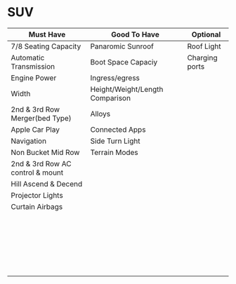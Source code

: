 # SUV

| Must Have | Good To Have | Optional |
| --- | --- | --- |
| 7/8 Seating Capacity  | Panaromic Sunroof | Roof  Light   |
| Automatic Transmission  | Boot Space Capaciy | Charging ports  |
| Engine Power | Ingress/egress|   |
| Width| Height/Weight/Length Comparison |   |
| 2nd & 3rd Row Merger(bed Type) | Alloys |   |
| Apple Car Play | Connected Apps |   |
| Navigation | Side Turn Light |   |
| Non Bucket Mid Row | Terrain Modes |   |
| 2nd & 3rd Row AC control & mount |  |   |
| Hill Ascend & Decend |  |   |
| Projector Lights  |  |   |
| Curtain Airbags  |  |   |
|  |  |   |
|  |  |   |
|  |  |   |
|  |  |   |
|  |  |   |
|  |  |   |
|  |  |   |
|  |  |   |
|  |  |   |
|  |  |   |
|  |  |   |
|  |  |   |
|  |  |   |
|  |  |   |
|  |  |   |
|  |  |   |
|  |  |   |
|  |  |   |
|  |  |   |
|  |  |   |
|  |  |   |
|  |  |   |
|  |  |   |
|  |  |   |


